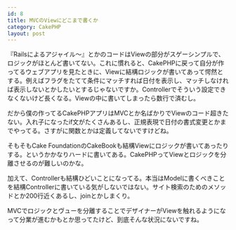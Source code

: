 ```yaml
---
id: 8
title: MVCのViewにどこまで書くか
category: CakePHP
layout: post
---
```


『Railsによるアジャイル〜』とかのコードはViewの部分がスゲーシンプルで、ロジックがほとんど書いてない。これに慣れると、CakePHPに戻って自分が作ってるウェブアプリを見たときに、Viewに結構ロジックが書いてあって愕然とする。例えばフラグをたてて条件にマッチすれば日付を表示し、マッチしなければ表示しないとかしたいとするじゃないですか。Controllerでそういう設定できなくないけど長くなる。Viewの中に書いてしまったら数行で済むし。

だから僕の作ってるCakePHPアプリはMVCとか名ばかりでViewのコード超きたない。入れ子になったif文がたくさんあるし、正規表現で日付の書式変更とかまでやってる。さすがに関数とかは定義してないですけどね。

そもそもCake FoundationのCakeBookも結構Viewにロジックが書いてあったりする。というかかなりハードに書いてある。CakePHPってViewとロジックを分離させるのが難しいのかな。

加えて、Controllerも結構ひどいことになってる。本当はModelに書くべきことを結構Controllerに書いている気がしないではない。サイト検索のためのメソッドとか200行近くあるし、joinとかしまくり。

MVCでロジックとヴューを分離することでデザイナーがViewを触れるようになって分業が進むかもとか思ってたけど、到底そんな状況にないですね。